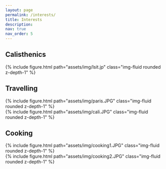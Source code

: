 ```yaml
---
layout: page
permalink: /interests/
title: Interests
description:
nav: true
nav_order: 5
---
```


## Calisthenics
<div class="row">
    <div class="col-sm mt-3 mt-md-0">
        {% include figure.html path="assets/img/lsit.jp" class="img-fluid rounded z-depth-1" %}
    </div>
</div>

## Travelling
<div class="row">
    <div class="col-sm mt-3 mt-md-0">
        {% include figure.html path="assets/img/paris.JPG" class="img-fluid rounded z-depth-1" %}
    </div>
    <div class="col-sm mt-3 mt-md-0">
        {% include figure.html path="assets/img/cali.JPG" class="img-fluid rounded z-depth-1" %}
    </div>
</div>


## Cooking
<div class="row">
    <div class="col-sm mt-3 mt-md-0">
        {% include figure.html path="assets/img/cooking1.JPG" class="img-fluid rounded z-depth-1" %}
    </div>
    <div class="col-sm mt-3 mt-md-0">
        {% include figure.html path="assets/img/cooking2.JPG" class="img-fluid rounded z-depth-1" %}
    </div>
</div>